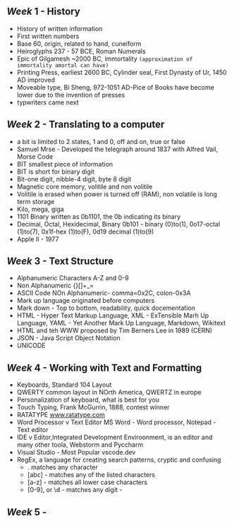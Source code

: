 ## **_Week_** 1 - History
  * History of written information
  * First written numbers
  * Base 60, origin, related to hand, cuneiform
  * Heiroglyphs 237 - 57 BCE, Roman Numerals
  * Epic of Gilgamesh ~2000 BC, immortality ```(approximation of immortality amortal can have)```
  * Printing Press, earliest 2600 BC, Cylinder seal, First Dynasty of Ur, 1450 AD improved
  * Moveable type, Bi Sheng, 972-1051 AD-Pice of Books have become lower due to the invention of presses
  * typwriters came next
  
## **_Week_** 2 - Translating to a computer
  * a bit is limited to 2 states, 1 and 0, off and on, true or false
  * Samuel Mrse - Developed the telegraph around 1837 with Alfred Vail,  Morse Code
  * BIT smallest piece of information
  * BIT is short for binary digit
  * Bit-one digit, nibble-4 digit, byte 8 digit
  * Magnetic core memory, volitile and non volitile
  * Volitile is erased when power is turned off (RAM), non volatile is long term storage
  * Kilo, mega, giga
  * 1101 Binary  written as 0b1101, the 0b indicating its binary
  * Decimal, Octal, Hexidecimal, Binary 0b101 - binary (0)to(1), 0o17-octal (1)to(7), 0x1f-hex (1)to(F), 0d19 decimal (1)to(9)
  * Apple II - 1977

## **_Week_** 3 - Text Structure
  * Alphanumeric Characters A-Z and 0-9
  * Non Alphanumeric {}[]+_=
  * ASCII Code NOn Alphanumeric- comma=0x2C, colon-0x3A
  * Mark up language originated before computers
  * Mark down - Top to bottom, readability, quick docementation
  * HTML - Hyper Text Markup Language, XML - ExTensible Marh Up Language, YAML - Yet Another Mark Up Language, Markdown, Wikitext
  * HTML and teh WWW proposed by Tim Berners Lee in 1989 (CERN)
  * JSON - Java Script Object Notation
  * UNICODE

## **_Week_** 4 - Working with Text and Formatting
  * Keyboards, Standard 104 Layout
  * QWERTY common layout in NOrth America, QWERTZ in europe
  * Personalization of keyboard, what is best for you
  * Touch Typing, Frank McGurrin, 1888, contest winner
  * RATATYPE www.ratatype.com
  * Word Processor v Text Editor  MS Word - Word processor, Notepad - Text editor
  * IDE v Editor,Integrated Development Enviroonment, is an editor and many other toola, Webstorm and Pyccharm
  * Visual Studio - Most Popular  vscode.dev
  * RegEx, a language for creating search patterns, cryptic and confusing
     * . matches any character
     * [abc] - matches any of the listed characters
     * [a-z] - matches all lower case characters
     * [0-9], or \d - matches any digit  -

## **_Week_** 5 - 
